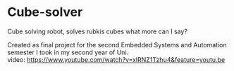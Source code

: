 # Cube-solver
Cube solving robot, solves rubkis cubes what more can I say?


Created as final project for the second Embedded Systems and Automation semester I took in my  second year of Uni.  
video: https://www.youtube.com/watch?v=xlRNZ1Tzhu4&feature=youtu.be
